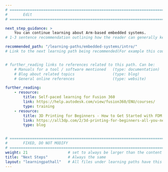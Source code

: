 ```yaml
---
# ================================================================================
#       Edit
# ================================================================================

next_step_guidance: >
    You can continue learning about Arm-based embedded systems.
# 1-3 sentence recommendation outlining how the reader can generally keep learning about these topics, and a specific explanation of why the next step is being recommended.

recommended_path: "/learning-paths/embedded-systems/intro/"
# Link to the next learning path being recommended(For example this could be /learning-paths/servers-and-cloud-computing/mongodb).


# further_reading links to references related to this path. Can be:
    # Manuals for a tool / software mentioned   (type: documentation)
    # Blog about related topics                 (type: blog)
    # General online references                 (type: website) 

further_reading:
    - resource:
        title: Self-paced learning for Fusion 360
        link: https://help.autodesk.com/view/fusion360/ENU/courses/
        type: training
    - resource:
        title: 3D Printing for Beginners - How to Get Started with FDM 
        link: https://all3dp.com/2/3d-printing-for-beginners-all-you-need-to-know-to-get-started/
        type: blog


# ================================================================================
#       FIXED, DO NOT MODIFY
# ================================================================================
weight: 21                  # set to always be larger than the content in this path, and one more than 'review'
title: "Next Steps"         # Always the same
layout: "learningpathall"   # All files under learning paths have this same wrapper
---
```

